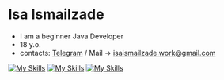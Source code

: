 # Isa Ismailzade
- I am a beginner Java Developer
- 18 y.o.
- contacts: [Telegram](https://t.me/isa_ismailzade) / Mail -> isaismailzade.work@gmail.com

<!---
IsaIsmailzade/IsaIsmailzade is a ✨ special ✨ repository because its `README.md` (this file) appears on your GitHub profile.
You can click the Preview link to take a look at your changes.
--->
[![My Skills](https://skillicons.dev/icons?i=java)]() [![My Skills](https://skillicons.dev/icons?i=idea)]() [![My Skills](https://skillicons.dev/icons?i=gmail)](isaismailzade.work@gmail.com)
